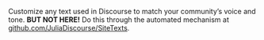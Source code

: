 Customize any text used in Discourse to match your community’s voice and tone. **BUT NOT HERE!** Do this through the automated mechanism at [github.com/JuliaDiscourse/SiteTexts](https://github.com/JuliaDiscourse/SiteTexts).
